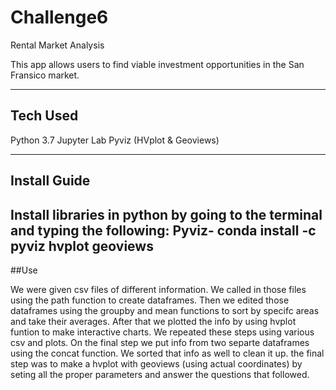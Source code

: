 # Challenge6


Rental Market Analysis

This app allows users to find viable investment opportunities in the San Fransico market.

---

## Tech Used

Python 3.7
Jupyter Lab
Pyviz (HVplot & Geoviews)

---
## Install Guide

Install libraries in python by going to the terminal and typing the following:
Pyviz- conda install -c pyviz hvplot geoviews
--

##Use

We were given csv files of different information. We called in those files using the path function to create dataframes. Then we edited those dataframes using the groupby and mean functions to sort by specifc areas and take their averages. After that we plotted the info by using hvplot funtion to make interactive charts. We repeated these steps using various csv and plots. On the final step we put info from two separte dataframes using the concat function. We sorted that info as well to clean it up. the final step was to make a hvplot with geoviews (using actual coordinates) by seting all the proper parameters and answer the questions that followed.
